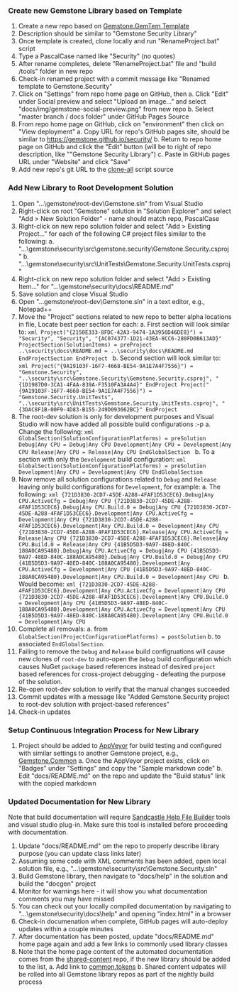 ### Create new Gemstone Library based on Template

1. Create a new repo based on [Gemstone.GemTem Template](https://github.com/gemstone/gemtem/generate)
2. Description should be similar to "Gemstone Security Library"
3. Once template is created, clone locally and run "RenameProject.bat" script
4. Type a PascalCase named like "Security" (no quotes)
5. After rename completes, delete "RenameProject.bat" file and "build /tools" folder in new repo
6. Check-in renamed project with a commit message like "Renamed template to Gemstone.Security"
7. Click on "Settings" from repo home page on GitHub, then
   a. Click "Edit" under Social preview and select "Upload an image..." and select "docs/img/gemstone-social-preview.png" from new repo
   b. Select "master branch / docs folder" under GitHub Pages Source
8. From repo home page on GitHub, click on "environment" then click on "View deployment"
   a. Copy URL for repo's GitHub pages site, should be similar to https://gemstone.github.io/security/
   b. Return to repo home page on GitHub and click the "Edit" button (will be to right of repo description, like ""Gemstone Security Library")
   c. Paste in GitHub pages URL under "Website" and click "Save"
9. Add new repo's git URL to the [clone-all](https://github.com/gemstone/root-dev/blob/master/clone-commands.txt) script source 

### Add New Library to Root Development Solution

1. Open "...\gemstone\root-dev\Gemstone.sln" from Visual Studio
2. Right-click on root "Gemstone" solution in "Solution Explorer" and select "Add > New Solution Folder" - name should match repo, PascalCase
3. Right-click on new repo solution folder and select "Add > Existing Project..." for each of the following C# project files similar to the following:
 a. "...\gemstone\security\src\gemstone.security\Gemstone.Security.csproj"
 b. "...\gemstone\security\src\UnitTests\Gemstone.Security.UnitTests.csproj"
4. Right-click on new repo solution folder and select "Add > Existing Item..." for "...\gemstone\security\docs\README.md"
5. Save solution and close Visual Studio
6. Open "...gemstone\root-dev\Gemstone.sln" in a text editor, e.g., Notepad++
7. Move the "Project" sections related to new repo to better alpha locations in file, Locate  best peer section for each:
   a. First section will look similar to:
        ```xml
        Project("{2150E333-8FDC-42A3-9474-1A3956D46DE8}") = "Security", "Security", "{AC074377-1D21-43EA-8CC6-280FD0B613AD}"
            ProjectSection(SolutionItems) = preProject
                ..\security\docs\README.md = ..\security\docs\README.md
            EndProjectSection
        EndProject
        ```
   b. Second section will look similar to:
        ```xml
        Project("{9A19103F-16F7-4668-BE54-9A1E7A4F7556}") = "Gemstone.Security", "..\security\src\Gemstone.Security\Gemstone.Security.csproj", "{1D1987D0-3CA1-4FAA-839A-F3510FA3A4A4}"
        EndProject
        Project("{9A19103F-16F7-4668-BE54-9A1E7A4F7556}") = "Gemstone.Security.UnitTests", "..\security\src\UnitTests\Gemstone.Security.UnitTests.csproj", "{3DAC8F1B-00F9-4D83-B155-249D093662BC}"
        EndProject
        ```
8. The root-dev solution is only for development purposes and Visual Studio will now have added all possible build configurations :-p
   a. Change the following:
        ```xml
        GlobalSection(SolutionConfigurationPlatforms) = preSolution
            Debug|Any CPU = Debug|Any CPU
            Development|Any CPU = Development|Any CPU
            Release|Any CPU = Release|Any CPU
        EndGlobalSection
        ```
   b. To a section with only the `Development` build configuration:
        ```xml
        GlobalSection(SolutionConfigurationPlatforms) = preSolution
            Development|Any CPU = Development|Any CPU
        EndGlobalSection
        ```
9. Now remove all solution configurations related to `Debug` and `Release` leaving only build configurations for `Development`, for example:
   a. The following:
        ```xml
        {721D3830-2CD7-45DE-A288-4FAF1D53CEC6}.Debug|Any CPU.ActiveCfg = Debug|Any CPU
        {721D3830-2CD7-45DE-A288-4FAF1D53CEC6}.Debug|Any CPU.Build.0 = Debug|Any CPU
        {721D3830-2CD7-45DE-A288-4FAF1D53CEC6}.Development|Any CPU.ActiveCfg = Development|Any CPU
        {721D3830-2CD7-45DE-A288-4FAF1D53CEC6}.Development|Any CPU.Build.0 = Development|Any CPU
        {721D3830-2CD7-45DE-A288-4FAF1D53CEC6}.Release|Any CPU.ActiveCfg = Release|Any CPU
        {721D3830-2CD7-45DE-A288-4FAF1D53CEC6}.Release|Any CPU.Build.0 = Release|Any CPU
        {41B5D5D3-9A97-48ED-840C-188A0CA95480}.Debug|Any CPU.ActiveCfg = Debug|Any CPU
        {41B5D5D3-9A97-48ED-840C-188A0CA95480}.Debug|Any CPU.Build.0 = Debug|Any CPU
        {41B5D5D3-9A97-48ED-840C-188A0CA95480}.Development|Any CPU.ActiveCfg = Development|Any CPU
        {41B5D5D3-9A97-48ED-840C-188A0CA95480}.Development|Any CPU.Build.0 = Development|Any CPU
        ```
   b. Would become:
        ```xml
        {721D3830-2CD7-45DE-A288-4FAF1D53CEC6}.Development|Any CPU.ActiveCfg = Development|Any CPU
        {721D3830-2CD7-45DE-A288-4FAF1D53CEC6}.Development|Any CPU.Build.0 = Development|Any CPU
        {41B5D5D3-9A97-48ED-840C-188A0CA95480}.Development|Any CPU.ActiveCfg = Development|Any CPU
        {41B5D5D3-9A97-48ED-840C-188A0CA95480}.Development|Any CPU.Build.0 = Development|Any CPU
        ```
10. Complete all removals:
    a. from `GlobalSection(ProjectConfigurationPlatforms) = postSolution`
    b. to associated `EndGlobalSection`.
11. Failing to remove the `Debug` and `Release` build configruations will cause new clones of `root-dev` to auto-open the `Debug` build configuration which causes NuGet `package` based references instead of desired `project` based references for cross-project debugging - defeating the purpose of the solution.
12. Re-open root-dev solution to verify that the manual changes succeeded
13. Commit updates with a message like "Added Gemstone.Security project to root-dev solution with project-based references"
14. Check-in updates

### Setup Continuous Integration Process for New Library

1. Project should be added to [AppVeyor](https://www.appveyor.com/) for build testing and configured with similar settings to another Gemstone project, e.g., [Gemstone.Common](https://ci.appveyor.com/project/ritchiecarroll/common)
   a. Once the AppVeyor project exists, click on "Badges" under "Settings" and copy the "Sample markdown code"
   b. Edit "docs/README.md" on the repo and update the "Build status" link with the copied markdown

### Updated Documentation for New Library

Note that build documentation will require [Sandcastle Help File Builder](https://github.com/EWSoftware/SHFB/releases) tools and visual studio plug-in.
Make sure this tool is installed before proceeding with documentation.

1. Update "docs/README.md" om the repo to properly describe library purpose (you can update class links later)
2. Assuming some code with XML comments has been added, open local solution file, e.g., "...\gemstone\security\src\Gemstone.Security.sln"
3. Build Gemstone library, then navigate to "docs/help" in the solution and build the "docgen" project
4. Monitor for warnings here - it will show you what documentation comments you may have missed
5. You can check out your locally compiled documentation by navigating to "...\gemstone\security\docs\help\" and opening "index.html" in a browser
6. Check-in documenation when complete, GitHub pages will auto-deploy updates within a couple minutes
7. After documentation has been posted, update "docs/README.md" home page again and add a few links to commonly used library classes
8. Note that the home page content of the automated documentation comes from the [shared-content](https://github.com/gemstone/shared-content) repo, if the new library should be added to the list,
   a. Add link to [common.tokens](https://github.com/gemstone/shared-content/blob/master/src/DocGen/common.tokens)
   b. Shared content udpates will be rolled into all Gemstone library repos as part of the nightly build process
